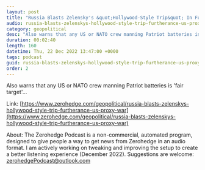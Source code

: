 ```yaml
---
layout: post
title: "Russia Blasts Zelensky's &quot;Hollywood-Style Trip&quot; In Furtherance Of US &quot;Proxy War&quot;"
audio: russia-blasts-zelenskys-hollywood-style-trip-furtherance-us-proxy-war-0
category: geopolitical
desc: "Also warns that any US or NATO crew manning Patriot batteries is 'fair target'..."
duration: 00:02:40
length: 160
datetime: Thu, 22 Dec 2022 13:47:00 +0000
tags: podcast
guid: russia-blasts-zelenskys-hollywood-style-trip-furtherance-us-proxy-war-0
order: 2
---
```

Also warns that any US or NATO crew manning Patriot batteries is 'fair target'...

Link: [https://www.zerohedge.com/geopolitical/russia-blasts-zelenskys-hollywood-style-trip-furtherance-us-proxy-war](https://www.zerohedge.com/geopolitical/russia-blasts-zelenskys-hollywood-style-trip-furtherance-us-proxy-war)

About: The Zerohedge Podcast is a non-commercial, automated program, designed to give people a way to get news from Zerohedge in an audio format.  I am actively working on tweaking and improving the setup to create a better listening experience (December 2022).  Suggestions are welcome: [zerohedgePodcast@outlook.com](mailto:zerohedgePodcast@outlook.com)